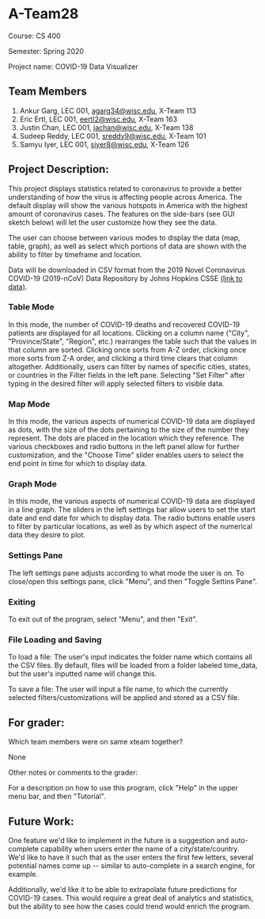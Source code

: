 # A-Team28

Course: CS 400

Semester: Spring 2020

Project name: COVID-19 Data Visualizer

## Team Members

1. Ankur Garg, LEC 001, agarg34@wisc.edu, X-Team 113
2. Eric Ertl, LEC 001, eertl2@wisc.edu,  X-Team 163
3. Justin Chan, LEC 001, jachan@wisc.edu,  X-Team 138
4. Sudeep Reddy, LEC 001, sreddy9@wisc.edu,  X-Team 101
5. Samyu Iyer, LEC 001, siyer8@wisc.edu,  X-Team 126

## Project Description:

This project displays statistics related to coronavirus to provide a better understanding of how the virus is affecting people across America. The default display will show the various hotspots in America with the highest amount of coronavirus cases. The features on the side-bars (see GUI sketch below) will let the user customize how they see the data.

The user can choose between various modes to display the data (map, table, graph), as well as select which portions of data are shown with the ability to filter by timeframe and location.

Data will be downloaded in CSV format from the 2019 Novel Coronavirus COVID-19 (2019-nCoV) Data Repository by Johns Hopkins CSSE [(link to data)](https://github.com/CSSEGISandData/COVID-19).

### Table Mode

In this mode, the number of COVID-19 deaths and recovered COVID-19 patients are displayed for all locations. Clicking on a column name ("City", "Province/State", "Region", etc.) rearranges the table such that the values in that column are sorted. Clicking once sorts from A-Z order, clicking once more sorts from Z-A order, and clicking a third time clears that column altogether. Additionally, users can filter by names of specific cities, states, or countries in the Filter fields in the left pane. Selecting "Set Filter" after typing in the desired filter will apply selected filters to visible data. 

### Map Mode

In this mode, the various aspects of numerical COVID-19 data are displayed as dots, with the size of the dots pertaining to the size of the number they represent. The dots are placed in the location which they reference. The various checkboxes and radio buttons in the left panel allow for further customization, and the "Choose Time" slider enables users to select the end point in time for which to display data. 

### Graph Mode

In this mode, the various aspects of numerical COVID-19 data are displayed in a line graph. The sliders in the left settings bar allow users to set the start date and end date for which to display data. The radio buttons enable users to filter by particular locations, as well as by which aspect of the numerical data they desire to plot.

### Settings Pane
The left settings pane adjusts according to what mode the user is on. To close/open this settings pane, click "Menu", and then "Toggle Settins Pane". 

### Exiting
To exit out of the program, select "Menu", and then "Exit". 

### File Loading and Saving

To load a file: The user's input indicates the folder name which contains all the CSV files. By default, files will be loaded from a folder labeled time_data, but the user's inputted name will change this. 

To save a file: The user will input a file name, to which the currently selected filters/customizations will be applied and stored as a CSV file.

## For grader:

Which team members were on same xteam together?

None

Other notes or comments to the grader:

For a description on how to use this program, click "Help" in the upper menu bar, and then "Tutorial". 

## Future Work:

One feature we'd like to implement in the future is a suggestion and auto-complete capability when users enter the name of a city/state/country. We'd like to have it such that as the user enters the first few letters, several potential names come up -- similar to auto-complete in a search engine, for example. 

Additionally, we'd like it to be able to extrapolate future predictions for COVID-19 cases. This would require a great deal of analytics and statistics, but the ability to see how the cases could trend would enrich the program. 
